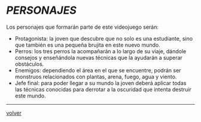 #			_PERSONAJES_

Los personajes que formarán parte de este videojuego serán:
* Protagonista: la joven que descubre que no solo es una estudiante, sino que también es una pequeña brujita en este nuevo mundo.
* Perros: los tres perros la acompañarán a lo largo de su viaje, dándole consejos y enseñándola nuevas técnicas que la ayudarán a superar obstáculos.
* Enemigos: dependiendo el área en el que se encuentre, podrán ser monstruos relacionados con plantas, arena, fuego, agua y viento.
* Jefe final: para poder llegar a su mundo la joven deberá aplicar todas las técnicas conocidas para derrotar a la oscuridad que intenta destruir este mundo.

---
[volver](./../lilWhich.html)

